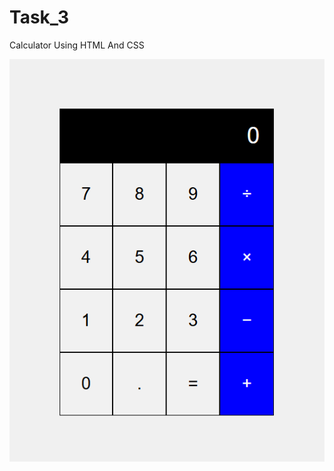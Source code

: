 # Task_3
Calculator Using HTML And CSS

![calculator.png](https://github.com/amrutapowar27/Task_3/blob/main/calcultor.png)
